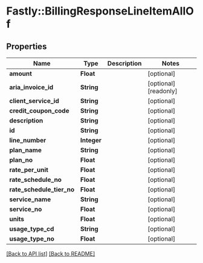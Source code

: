 # Fastly::BillingResponseLineItemAllOf

## Properties

| Name | Type | Description | Notes |
| ---- | ---- | ----------- | ----- |
| **amount** | **Float** |  | [optional] |
| **aria_invoice_id** | **String** |  | [optional][readonly] |
| **client_service_id** | **String** |  | [optional] |
| **credit_coupon_code** | **String** |  | [optional] |
| **description** | **String** |  | [optional] |
| **id** | **String** |  | [optional] |
| **line_number** | **Integer** |  | [optional] |
| **plan_name** | **String** |  | [optional] |
| **plan_no** | **Float** |  | [optional] |
| **rate_per_unit** | **Float** |  | [optional] |
| **rate_schedule_no** | **Float** |  | [optional] |
| **rate_schedule_tier_no** | **Float** |  | [optional] |
| **service_name** | **String** |  | [optional] |
| **service_no** | **Float** |  | [optional] |
| **units** | **Float** |  | [optional] |
| **usage_type_cd** | **String** |  | [optional] |
| **usage_type_no** | **Float** |  | [optional] |

[[Back to API list]](../../README.md#endpoints) [[Back to README]](../../README.md)

